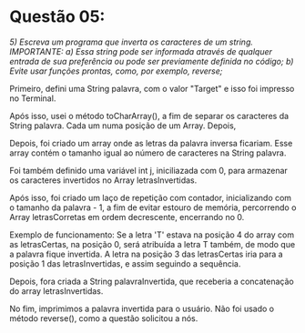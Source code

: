 # Questão 05:

*5) Escreva um programa que inverta os caracteres de um string.*
*IMPORTANTE:*
*a) Essa string pode ser informada através de qualquer entrada de sua preferência ou pode ser previamente definida no código;*
*b) Evite usar funções prontas, como, por exemplo, reverse;*

Primeiro, defini uma String palavra, com o valor "Target" e isso foi impresso no Terminal.

Após isso, usei o método toCharArray(), a fim de separar os caracteres da String palavra. Cada um numa posição de um Array.
Depois, 

Depois, foi criado um array onde as letras da palavra inversa ficariam. Esse array contém o tamanho igual ao número de caracteres na String palavra.

Foi também definido uma variável int j, iniciliazada com 0, para armazenar os caracteres invertidos no Array letrasInvertidas.

Após isso, foi criado um laço de repetição com contador, inicializando com o tamanho da palavra - 1, a fim de evitar estouro de memória, percorrendo o Array letrasCorretas em ordem decrescente, encerrando no 0.

Exemplo de funcionamento:
Se a letra 'T' estava na posição 4 do array com as letrasCertas, na posição 0, será atribuída a letra T também, de modo que a palavra fique invertida.
A letra na posição 3 das letrasCertas iria para a posição 1 das letrasInvertidas, e assim seguindo a sequência.

Depois, fora criada a String palavraInvertida, que receberia a concatenação do array letrasInvertidas.

No fim, imprimimos a palavra invertida para o usuário. Não foi usado o método reverse(), como a questão solicitou a nós.